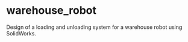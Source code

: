 # warehouse_robot
Design of a loading and unloading system for a warehouse robot using SolidWorks. 
